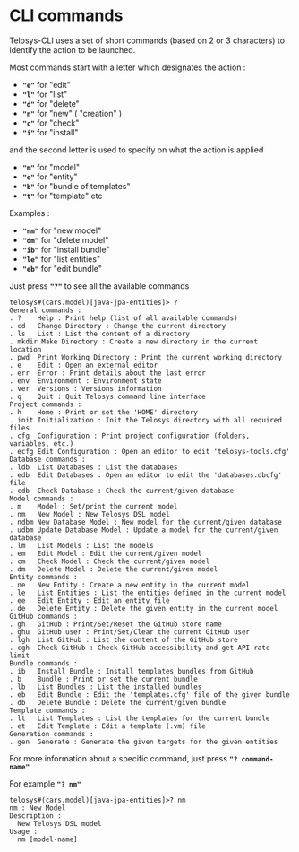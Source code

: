 # CLI commands

Telosys-CLI uses a set of short commands \(based on 2 or 3 characters\) to identify the action to be launched.

Most commands start with a letter which designates the action :

* **`"e"`** for "edit"
* **`"l"`** for "list"
* **`"d"`** for "delete"
* **`"n"`** for "new" \( "creation" \)
* **`"c"`** for "check"
* **`"i"`** for "install"

and the second letter is used to specify on what the action is applied

* **`"m"`** for "model"
* **`"e"`** for "entity"
* **`"b"`** for "bundle of templates"
* **`"t"`** for "template" etc

Examples :

* **`"nm"`** for "new model"
* **`"dm"`** for "delete model"
* **`"ib"`** for "install bundle"
* **`"le"`** for "list entities"
* **`"eb"`** for "edit bundle"

Just press **`"?"`** to see all the available commands

```
telosys#(cars.model)[java-jpa-entities]> ?
General commands :
. ?    Help : Print help (list of all available commands)
. cd   Change Directory : Change the current directory
. ls   List : List the content of a directory
. mkdir Make Directory : Create a new directory in the current location
. pwd  Print Working Directory : Print the current working directory
. e    Edit : Open an external editor
. err  Error : Print details about the last error
. env  Environment : Environment state
. ver  Versions : Versions information
. q    Quit : Quit Telosys command line interface
Project commands :
. h    Home : Print or set the 'HOME' directory
. init Initialization : Init the Telosys directory with all required files
. cfg  Configuration : Print project configuration (folders, variables, etc.)
. ecfg Edit Configuration : Open an editor to edit 'telosys-tools.cfg'
Database commands :
. ldb  List Databases : List the databases
. edb  Edit Databases : Open an editor to edit the 'databases.dbcfg' file
. cdb  Check Database : Check the current/given database
Model commands :
. m    Model : Set/print the current model
. nm   New Model : New Telosys DSL model
. ndbm New Database Model : New model for the current/given database
. udbm Update Database Model : Update a model for the current/given database
. lm   List Models : List the models
. em   Edit Model : Edit the current/given model
. cm   Check Model : Check the current/given model
. dm   Delete Model : Delete the current/given model
Entity commands :
. ne   New Entity : Create a new entity in the current model
. le   List Entities : List the entities defined in the current model
. ee   Edit Entity : Edit an entity file
. de   Delete Entity : Delete the given entity in the current model
GitHub commands :
. gh   GitHub : Print/Set/Reset the GitHub store name
. ghu  GitHub user : Print/Set/Clear the current GitHub user
. lgh  List GitHub : List the content of the GitHub store
. cgh  Check GitHub : Check GitHub accessibility and get API rate limit
Bundle commands :
. ib   Install Bundle : Install templates bundles from GitHub
. b    Bundle : Print or set the current bundle
. lb   List Bundles : List the installed bundles
. eb   Edit Bundle : Edit the 'templates.cfg' file of the given bundle
. db   Delete Bundle : Delete the current/given bundle
Template commands :
. lt   List Templates : List the templates for the current bundle
. et   Edit Template : Edit a template (.vm) file
Generation commands :
. gen  Generate : Generate the given targets for the given entities

```



For more information about a specific command, just press **`"? command-name"`**

For example **`"? nm"`**

```
telosys#(cars.model)[java-jpa-entities]>? nm
nm : New Model
Description :
  New Telosys DSL model
Usage :
  nm [model-name]
```









